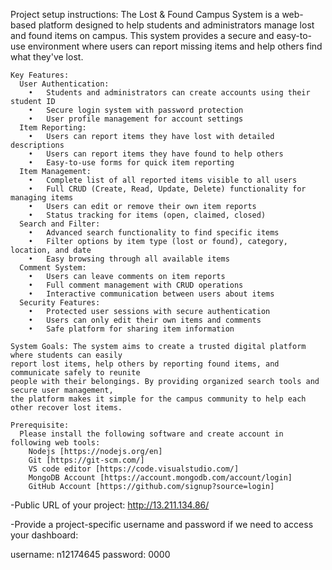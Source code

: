 Project setup instructions:
    The Lost & Found Campus System is a web-based platform designed to help students and administrators manage lost and found items on campus. This system provides a secure and easy-to-use environment where users can report missing items and help others find what they've lost.

    Key Features:
      User Authentication:
        •	Students and administrators can create accounts using their student ID
        •	Secure login system with password protection
        •	User profile management for account settings
      Item Reporting:
        •	Users can report items they have lost with detailed descriptions
        •	Users can report items they have found to help others
        •	Easy-to-use forms for quick item reporting
      Item Management:
        •	Complete list of all reported items visible to all users
        •	Full CRUD (Create, Read, Update, Delete) functionality for managing items
        •	Users can edit or remove their own item reports
        •	Status tracking for items (open, claimed, closed)
      Search and Filter:
        •	Advanced search functionality to find specific items
        •	Filter options by item type (lost or found), category, location, and date
        •	Easy browsing through all available items
      Comment System:
        •	Users can leave comments on item reports
        •	Full comment management with CRUD operations
        •	Interactive communication between users about items
      Security Features:
        •	Protected user sessions with secure authentication
        •	Users can only edit their own items and comments
        •	Safe platform for sharing item information

    System Goals: The system aims to create a trusted digital platform where students can easily 
    report lost items, help others by reporting found items, and communicate safely to reunite 
    people with their belongings. By providing organized search tools and secure user management, 
    the platform makes it simple for the campus community to help each other recover lost items.

    Prerequisite: 
      Please install the following software and create account in following web tools:
        Nodejs [https://nodejs.org/en]
        Git [https://git-scm.com/]
        VS code editor [https://code.visualstudio.com/]
        MongoDB Account [https://account.mongodb.com/account/login]
        GitHub Account [https://github.com/signup?source=login]


-Public URL of your project:
http://13.211.134.86/

-Provide a project-specific username and password if we need to
access your dashboard:

username: n12174645
password: 0000
